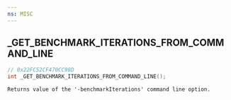 ```yaml
---
ns: MISC
---
```

## _GET_BENCHMARK_ITERATIONS_FROM_COMMAND_LINE

```c
// 0x22FC52CF470CC98D
int _GET_BENCHMARK_ITERATIONS_FROM_COMMAND_LINE();
```

```
Returns value of the '-benchmarkIterations' command line option.
```

